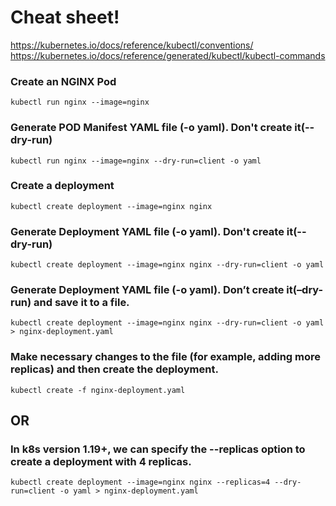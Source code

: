 # Cheat sheet!
https://kubernetes.io/docs/reference/kubectl/conventions/
https://kubernetes.io/docs/reference/generated/kubectl/kubectl-commands

### Create an NGINX Pod

`kubectl run nginx --image=nginx`

### Generate POD Manifest YAML file (-o yaml). Don't create it(--dry-run)

`kubectl run nginx --image=nginx --dry-run=client -o yaml`

### Create a deployment

`kubectl create deployment --image=nginx nginx`

### Generate Deployment YAML file (-o yaml). Don't create it(--dry-run)

`kubectl create deployment --image=nginx nginx --dry-run=client -o yaml`

### Generate Deployment YAML file (-o yaml). Don’t create it(–dry-run) and save it to a file.

`kubectl create deployment --image=nginx nginx --dry-run=client -o yaml > nginx-deployment.yaml`

### Make necessary changes to the file (for example, adding more replicas) and then create the deployment.

`kubectl create -f nginx-deployment.yaml`


## OR

### In k8s version 1.19+, we can specify the --replicas option to create a deployment with 4 replicas.

`kubectl create deployment --image=nginx nginx --replicas=4 --dry-run=client -o yaml > nginx-deployment.yaml`

